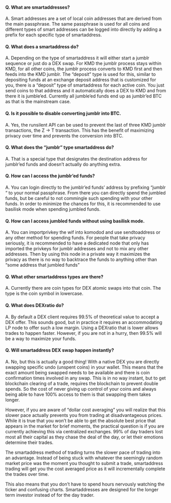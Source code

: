 
#### Q. What are smartaddresses?
A. Smart addresses are a set of local coin addresses that are derived from the main passphrase. The same passphrase is used for all coins and different types of smart addresses can be logged into directly by adding a prefix for each specific type of smartaddress.

#### Q. What does a smartaddress do?
A. Depending on the type of smartaddress it will either start a jumblr sequence or just do a DEX swap. For KMD the jumblr process stays within KMD, for all other coins, the jumblr process converts to KMD first and then feeds into the KMD jumblr. The “deposit” type is used for this, similar to depositing funds at an exchange deposit address that is customized for you, there is a “deposit” type of smartaddress for each active coin. You just send coins to that address and it automatically does a DEX to KMD and from there it is jumble’ed. Currently all jumble’ed funds end up as jumblr’ed BTC as that is the mainstream case. 

#### Q. Is it possible to disable converting jumblr into BTC.
A. Yes, the runsilent API can be used to prevent the last of three KMD jumblr transactions, the Z -> T transaction. This has the benefit of maximizing privacy over time and prevents the conversion into BTC.

#### Q. What does the “jumblr” type smartaddress do?
A. That is a special type that designates the destination address for jumblr’ed funds and doesn’t actually do anything extra.

#### Q. How can I access the jumblr’ed funds?
A. You can login directly to the jumblr’ed funds’ address by prefixing “jumblr “ to your normal passphrase. From there you can directly spend the jumbled funds, but be careful to not commingle such spending with your other funds. In order to minimize the chances for this, it is recommended to use basilisk mode when spending jumbled funds.

#### Q. How can I access jumbled funds without using basilisk mode.
A. You can importprivkey the wif into komodod and use sendtoaddress or any other method for spending funds. For people that take privacy seriously, it is recommended to have a dedicated node that only has imported the privkeys for jumblr addresses and not to mix any other addresses. Then by using this node in a private way it maximizes the privacy as there is no way to backtrace the funds to anything other than “some address that jumbled funds”

#### Q. What other smartaddress types are there?
A. Currently there are coin types for DEX atomic swaps into that coin. The type is the coin symbol in lowercase.

#### Q. What does DEXratio do?
A. By default a DEX client requires 99.5% of theoretical value to accept a DEX offer. This sounds good, but in practice it requires an accommodating LP node to offer such a low margin. Using a DEXratio that is lower allows trades to happen faster. However, if you are not in a hurry, then 99.5% will be a way to maximize your funds.

#### Q. Will smartaddress DEX swap happen instantly?
A. No, but this is actually a good thing! With a native DEX you are directly swapping specific undo (unspent coins) in your wallet. This means that the exact amount being swapped needs to be available and there is coin confirmation times involved in any swap. This is in no way instant, but to get blockchain clearing of a trade, requires the blockchain to prevent double spends. So the cost of never giving up control of your coins and always being able to have 100% access to them is that swapping them takes longer.

However, if you are aware of “dollar cost averaging” you will realize that this slower pace actually prevents you from trading at disadvantageous prices. While it is true that you won’t be able to get the absolute best price that appears in the market for brief moments, the practical question is if you are currently achieving this via centralized exchanges. 99% of day traders lost most all their capital as they chase the deal of the day, or let their emotions determine their trades.

The smartaddress method of trading turns the slower pace of trading into an advantage. Instead of being stuck with whatever the seemingly random market price was the moment you thought to submit a trade, smartaddress trading will get you the cost averaged price as it will incrementally complete the trades over time. 

This also means that you don’t have to spend hours nervously watching the ticker and confusing charts. Smartaddresses are designed for the longer term investor instead of for the day trader.